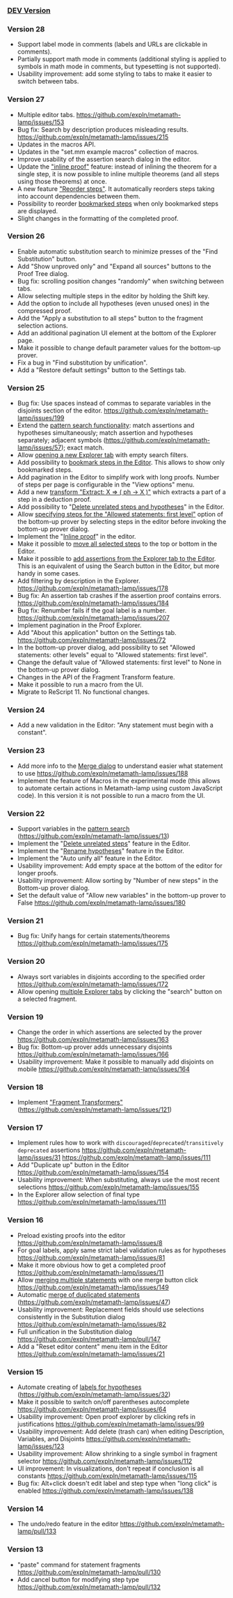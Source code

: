 ### [DEV Version](https://expln.github.io/lamp/dev/index.html)
### Version 28
* Support label mode in comments (labels and URLs are clickable in comments).
* Partially support math mode in comments 
(additional styling is applied to symbols in math mode in comments, 
but typesetting is not supported).
* Usability improvement: add some styling to tabs to make it easier to switch between tabs.
### Version 27
* Multiple editor tabs. https://github.com/expln/metamath-lamp/issues/153
* Bug fix: Search by description produces misleading results. https://github.com/expln/metamath-lamp/issues/215
* Updates in the macros API.
* Updates in the "set.mm example macros" collection of macros.
* Improve usability of the assertion search dialog in the editor.
* Update the ["inline proof"](https://github.com/expln/metamath-lamp-docs/blob/master/mm_lamp_versions/v27/editor/inline_theorems.md) 
feature: instead of inlining the theorem for a single step, it is now possible to inline multiple theorems
(and all steps using those theorems) at once.
* A new feature ["Reorder steps"](https://github.com/expln/metamath-lamp-docs/blob/master/mm_lamp_versions/v27/editor/reorder_steps_automatically.md).
It automatically reorders steps taking into account dependencies between them.
* Possibility to reorder [bookmarked steps](https://github.com/expln/metamath-lamp-docs/blob/master/mm_lamp_versions/v27/editor/bookmark_steps.md)
when only bookmarked steps are displayed.
* Slight changes in the formatting of the completed proof.
### Version 26
* Enable automatic substitution search to minimize presses of the "Find Substitution" button.
* Add "Show unproved only" and "Expand all sources" buttons to the Proof Tree dialog.
* Bug fix: scrolling position changes "randomly" when switching between tabs.
* Allow selecting multiple steps in the editor by holding the Shift key.
* Add the option to include all hypotheses (even unused ones) in the compressed proof.
* Add the "Apply a substitution to all steps" button to the fragment selection actions.
* Add an additional pagination UI element at the bottom of the Explorer page.
* Make it possible to change default parameter values for the bottom-up prover.
* Fix a bug in "Find substitution by unification".
* Add a "Restore default settings" button to the Settings tab.
### Version 25
* Bug fix: Use spaces instead of commas to separate variables in the disjoints section of the editor.
https://github.com/expln/metamath-lamp/issues/199
* Extend the [pattern search functionality](https://github.com/expln/metamath-lamp-docs/blob/master/mm_lamp_versions/v26/explorer/search_by_pattern.md):
match assertions and hypotheses simultaneously; match assertion and hypotheses separately;
  adjacent symbols (https://github.com/expln/metamath-lamp/issues/57); exact match.
* Allow [opening a new Explorer tab](https://github.com/expln/metamath-lamp-docs/blob/master/mm_lamp_versions/v26/explorer/multiple_explorer_tabs.md)
with empty search filters.
* Add possibility to [bookmark steps in the Editor](https://github.com/expln/metamath-lamp-docs/blob/master/mm_lamp_versions/v26/editor/bookmark_steps.md). 
This allows to show only bookmarked steps.
* Add pagination in the Editor to simplify work with long proofs. Number of steps per page is configurable in the "View options" menu.
* Add a new [transform "Extract: X ⇒ ( ph -> X )"](https://github.com/expln/metamath-lamp-docs/blob/master/mm_lamp_versions/v26/editor/transform_extract_for_deduction.md) 
which extracts a part of a step in a deduction proof.
* Add possibility to "[Delete unrelated steps and hypotheses](https://github.com/expln/metamath-lamp-docs/blob/master/mm_lamp_versions/v26/editor/delete_unrelated_steps.md)" in the Editor.
* Allow [specifying steps for the "Allowed statements: first level"](https://github.com/expln/metamath-lamp-docs/blob/master/mm_lamp_versions/v26/editor/steps_in_bottom_up_prover.md)
option of the bottom-up prover by selecting steps in the editor before invoking the bottom-up prover dialog.
* Implement the "[Inline proof](https://github.com/expln/metamath-lamp-docs/blob/master/mm_lamp_versions/v26/editor/inline_proof.md)" in the editor.
* Make it possible to [move all selected steps](https://github.com/expln/metamath-lamp-docs/blob/master/mm_lamp_versions/v26/editor/move_multiple_steps.md)
to the top or bottom in the Editor.
* Make it possible to [add assertions from the Explorer tab to the Editor](https://github.com/expln/metamath-lamp-docs/blob/master/mm_lamp_versions/v26/explorer/add_assertions_to_editor_from_explorer.md). 
This is an equivalent of using the Search button in the Editor, but more handy in some cases.
* Add filtering by description in the Explorer. https://github.com/expln/metamath-lamp/issues/178
* Bug fix: An assertion tab crashes if the assertion proof contains errors. https://github.com/expln/metamath-lamp/issues/184
* Bug fix: Renumber fails if the goal label is a number. https://github.com/expln/metamath-lamp/issues/207
* Implement pagination in the Proof Explorer.
* Add "About this application" button on the Settings tab. https://github.com/expln/metamath-lamp/issues/72
* In the bottom-up prover dialog, add possibility to set "Allowed statements: other levels" equal to "Allowed statements: first level".
* Change the default value of "Allowed statements: first level" to None in the bottom-up prover dialog.
* Changes in the API of the Fragment Transform feature.
* Make it possible to run a macro from the UI.
* Migrate to ReScript 11. No functional changes.
### Version 24
* Add a new validation in the Editor: "Any statement must begin with a constant".
### Version 23
* Add more info to the [Merge dialog](https://github.com/expln/metamath-lamp-docs/blob/master/mm_lamp_versions/v26/editor/merge_similar_steps.md) to understand easier what statement to use https://github.com/expln/metamath-lamp/issues/188
* Implement the feature of Macros in the experimental mode (this allows to automate certain actions in Metamath-lamp using custom JavaScript code). 
  In this version it is not possible to run a macro from the UI.
### Version 22
* Support variables in the [pattern search](https://github.com/expln/metamath-lamp-docs/blob/master/mm_lamp_versions/v26/explorer/search_by_pattern.md) (https://github.com/expln/metamath-lamp/issues/13)
* Implement the "[Delete unrelated steps](https://github.com/expln/metamath-lamp-docs/blob/master/mm_lamp_versions/v26/editor/delete_unrelated_steps.md)" feature in the Editor.
* Implement the "[Rename hypotheses](https://github.com/expln/metamath-lamp-docs/blob/master/mm_lamp_versions/v26/editor/labels_for_hypotheses.md)" 
feature in the Editor.
* Implement the "Auto unify all" feature in the Editor.
* Usability improvement: Add empty space at the bottom of the editor for longer proofs.
* Usability improvement: Allow sorting by "Number of new steps" in the Bottom-up prover dialog.
* Set the default value of "Allow new variables" in the bottom-up prover to False https://github.com/expln/metamath-lamp/issues/180
### Version 21
* Bug fix: Unify hangs for certain statements/theorems https://github.com/expln/metamath-lamp/issues/175
### Version 20
* Always sort variables in disjoints according to the specified order https://github.com/expln/metamath-lamp/issues/172
* Allow opening [multiple Explorer tabs](https://github.com/expln/metamath-lamp-docs/blob/master/mm_lamp_versions/v26/explorer/multiple_explorer_tabs.md) 
by clicking the "search" button on a selected fragment.
### Version 19
* Change the order in which assertions are selected by the prover https://github.com/expln/metamath-lamp/issues/163
* Bug fix: Bottom-up prover adds unnecessary disjoints https://github.com/expln/metamath-lamp/issues/166
* Usability improvement: Make it possible to manually add disjoints on mobile https://github.com/expln/metamath-lamp/issues/164
### Version 18
* Implement ["Fragment Transformers"](https://lamp-guide.metamath.org/#transformers-more-than-meets-the-eye) (https://github.com/expln/metamath-lamp/issues/121) 
### Version 17
* Implement rules how to work with `discouraged`/`deprecated`/`transitively deprecated` assertions https://github.com/expln/metamath-lamp/issues/31 https://github.com/expln/metamath-lamp/issues/111
* Add "Duplicate up" button in the Editor https://github.com/expln/metamath-lamp/issues/154
* Usability improvement: When substituting, always use the most recent selections https://github.com/expln/metamath-lamp/issues/155
* In the Explorer allow selection of final type https://github.com/expln/metamath-lamp/issues/111
### Version 16
* Preload existing proofs into the editor https://github.com/expln/metamath-lamp/issues/8
* For goal labels, apply same strict label validation rules as for hypotheses https://github.com/expln/metamath-lamp/issues/81
* Make it more obvious how to get a completed proof https://github.com/expln/metamath-lamp/issues/11
* Allow [merging multiple statements](https://github.com/expln/metamath-lamp-docs/blob/master/mm_lamp_versions/v26/editor/merge_similar_steps.md) 
with one merge button click https://github.com/expln/metamath-lamp/issues/149
* Automatic [merge of duplicated statements](https://github.com/expln/metamath-lamp-docs/blob/master/mm_lamp_versions/v26/editor/merge_similar_steps.md) (https://github.com/expln/metamath-lamp/issues/47)
* Usability improvement: Replacement fields should use selections consistently in the Substitution dialog https://github.com/expln/metamath-lamp/issues/82
* Full unification in the Substitution dialog https://github.com/expln/metamath-lamp/pull/147
* Add a "Reset editor content" menu item in the Editor https://github.com/expln/metamath-lamp/issues/21
### Version 15
* Automate creating of [labels for hypotheses](https://github.com/expln/metamath-lamp-docs/blob/master/mm_lamp_versions/v26/editor/labels_for_hypotheses.md) (https://github.com/expln/metamath-lamp/issues/32)
* Make it possible to switch on/off parentheses autocomplete https://github.com/expln/metamath-lamp/issues/64
* Usability improvement: Open proof explorer by clicking refs in justifications https://github.com/expln/metamath-lamp/issues/99
* Usability improvement: Add delete (trash can) when editing Description, Variables, and Disjoints https://github.com/expln/metamath-lamp/issues/123 
* Usability improvement: Allow shrinking to a single symbol in fragment selector https://github.com/expln/metamath-lamp/issues/112
* UI improvement: In visualizations, don't repeat if conclusion is all constants https://github.com/expln/metamath-lamp/issues/115
* Bug fix: Alt+click doesn't edit label and step type when "long click" is enabled https://github.com/expln/metamath-lamp/issues/138
### Version 14
* The undo/redo feature in the editor https://github.com/expln/metamath-lamp/pull/133
### Version 13
* "paste" command for statement fragments https://github.com/expln/metamath-lamp/pull/130
* Add cancel button for modifying step type https://github.com/expln/metamath-lamp/pull/132
